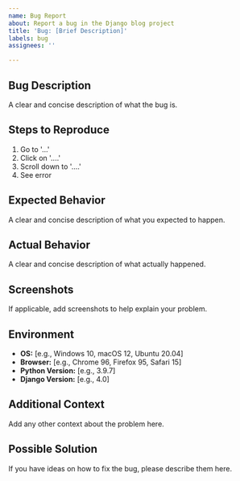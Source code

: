 ```yaml
---
name: Bug Report
about: Report a bug in the Django blog project
title: 'Bug: [Brief Description]'
labels: bug
assignees: ''

---
```


## Bug Description

A clear and concise description of what the bug is.

## Steps to Reproduce

1. Go to '...'
2. Click on '....'
3. Scroll down to '....'
4. See error

## Expected Behavior

A clear and concise description of what you expected to happen.

## Actual Behavior

A clear and concise description of what actually happened.

## Screenshots

If applicable, add screenshots to help explain your problem.

## Environment

- **OS:** [e.g., Windows 10, macOS 12, Ubuntu 20.04]
- **Browser:** [e.g., Chrome 96, Firefox 95, Safari 15]
- **Python Version:** [e.g., 3.9.7]
- **Django Version:** [e.g., 4.0]

## Additional Context

Add any other context about the problem here.

## Possible Solution

If you have ideas on how to fix the bug, please describe them here.
